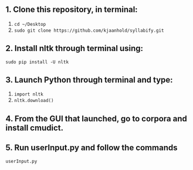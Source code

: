 ## 1. Clone this repository, in terminal:
1. `cd ~/Desktop`
2. `sudo git clone https://github.com/kjaanhold/syllabify.git`

## 2. Install nltk through terminal using:
`sudo pip install -U nltk`

## 3. Launch Python through terminal and type:
1. `import nltk` 
2. `nltk.download()` 

## 4. From the GUI that launched, go to corpora and install cmudict. 

## 5. Run userInput.py and follow the commands
`userInput.py`

